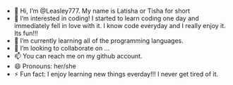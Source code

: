 - 👋 Hi, I’m @Leasley777. My name is Latisha or Tisha for short
- 👀 I’m interested in coding! I started to learn coding one day and immediately fell in love with it. I know code everyday and I really enjoy it. Its fun!!!
- 🌱 I’m currently learning all of the programming languages.
- 💞️ I’m looking to collaborate on ...
- 📫 You can reach me on my github account.
- 😄 Pronouns: her/she
- ⚡ Fun fact: I enjoy learning new things everday!!! I never get tired of it.
